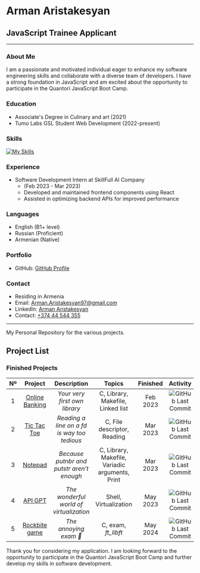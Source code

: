 # Arman Aristakesyan

## JavaScript Trainee Applicant

---

### About Me

I am a passionate and motivated individual eager to enhance my software engineering skills and collaborate with a diverse team of developers. I have a strong foundation in JavaScript and am excited about the opportunity to participate in the Quantori JavaScript Boot Camp.

### Education

- Associate's Degree in Culinary and art (2021)
- Tumo Labs GSL Student Web Development (2022-present)

### Skills
[![My Skills](https://skillicons.dev/icons?i=c,cpp,git,github,docker,django,postgres)](https://skillicons.dev)


### Experience

- Software Development Intern at SkillFull AI Company
  - (Feb 2023 - Mar 2023)
  - Developed and maintained frontend components using React
  - Assisted in optimizing backend APIs for improved performance

### Languages

- English (B1+ level)
- Russian (Proficient)
- Armenian (Native)

### Portfolio

- GitHub: [GitHub Profile](https://github.com/orgs/Arman-sProjects/repositories)

### Contact

- Residing in Armenia
- Email: [Arman.Aristakesyan97@gmail.com](mailto:arman.aristakesyan97@gmail.com)
- LinkedIn: [Arman Aristakesyan](https://www.linkedin.com/in/arman-aristakesyan)
- Contact: [+374 44 544 355](tel:+37444544355)

---
My Personal Repository for the various projects.

## Project List

### Finished Projects

|  Nº  | Project | Description | Topics | Finished | Activity |
| :--: | :-----: | :---------: | :----: | :------: | :------: |
| 1 | [Online Banking](https://github.com/Arman-sProjects/tumolabs_3_project_arman_aristakesyan) | *Your very first own library* | C, Library, Makefile, Linked list | Feb 2023 | ![GitHub Last Commit](https://img.shields.io/github/last-commit/Arman-sProjects/tumolabs_3_project_arman_aristakesyan/test) |
| 2 | [Tic Tac Toe](https://github.com/Arman-sProjects/JAVA_Project_Tic_Tac_Toe) | *Reading a line on a *fd* is way too tedious* | C, File descriptor, Reading | Mar 2023 | ![GitHub Last Commit](https://img.shields.io/github/last-commit/Arman-sProjects/JAVA_Project_Tic_Tac_Toe/main) |
| 3 | [Notepad](https://github.com/Arman-sProjects/JAVA_Project_Notepad) | *Because putnbr and putstr aren’t enough* | C, Library, Makefile, Variadic arguments, Print | Mar 2023 | ![GitHub Last Commit](https://img.shields.io/github/last-commit/Arman-sProjects/JAVA_Project_Notepad/main) |
| 4 | [API GPT](https://github.com/Arman-sProjects/API____GPT) | *The wonderful world of virtualization* | Shell, Virtualization | May 2023 | ![GitHub Last Commit](https://img.shields.io/github/last-commit/Arman-sProjects/API____GPT/main) |
| 5 | [Rockbite game](https://github.com/Arman-sProjects/Rockbite_game) | *The annoying exam 👹* | C, exam, *ft_libft* | May 2024 | ![GitHub Last Commit](https://img.shields.io/github/last-commit/Arman-sProjects/Rockbite_game/main) |



Thank you for considering my application. I am looking forward to the opportunity to participate in the Quantori JavaScript Boot Camp and further develop my skills in software development.
